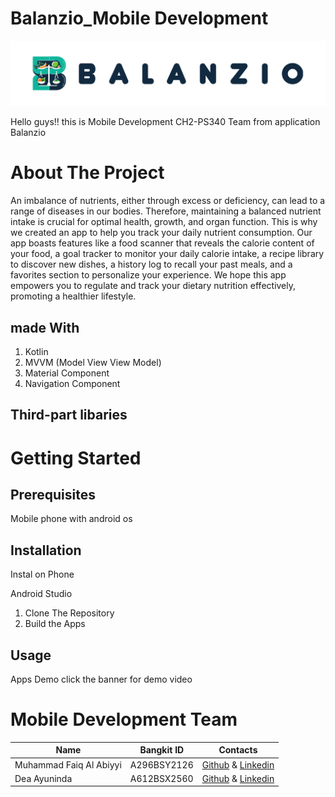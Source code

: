 # Balanzio_Mobile Development
![Balanzio](https://github.com/ndikrp/Balanzio/blob/9f5bae6a259f989ae85861c814d03a81b0ca1dfe/assets/Balanzio_WhiteBG.png)


Hello guys!! this is Mobile Development CH2-PS340 Team from application Balanzio

# About The Project
An imbalance of nutrients, either through excess or deficiency, can lead to a range of diseases in our bodies. Therefore, maintaining a balanced nutrient intake is crucial for optimal health, growth, 
and organ function. This is why we created an app to help you track your daily nutrient consumption. Our app boasts features like a food scanner that reveals the calorie content of your food, 
a goal tracker to monitor your daily calorie intake, a recipe library to discover new dishes, a history log to recall your past meals, and a favorites section to personalize your experience. 
We hope this app empowers you to regulate and track your dietary nutrition effectively, promoting a healthier lifestyle.

## made With
1. Kotlin
2. MVVM (Model View View Model)
3. Material Component
4. Navigation Component

## Third-part libaries

# Getting Started

## Prerequisites  
Mobile phone with android os

## Installation
Instal on Phone

Android Studio 
1. Clone The Repository
2. Build the Apps

## Usage
Apps Demo click the banner for demo video

# Mobile Development Team
|  Name | Bangkit ID | Contacts |
| ------------ | ------------ | ------------ |
| Muhammad Faiq Al Abiyyi	 | A296BSY2126 | [Github](https://github.com/FaiqAbiyyi666) & [Linkedin](https://www.linkedin.com/in/faiqabiyyi/)|
| Dea Ayuninda | A612BSX2560 | [Github](https://github.com/DeaAyuninda05) & [Linkedin](https://www.linkedin.com/in/dea-ayuninda/) |

